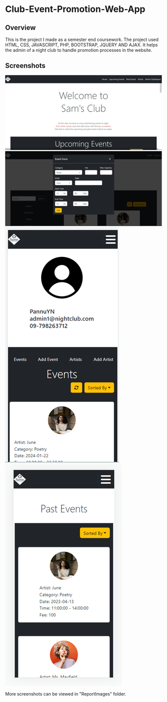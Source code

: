 # Club-Event-Promotion-Web-App

## Overview

This is the project I made as a semester end coursework.
The project used HTML, CSS, JAVASCRIPT, PHP, BOOTSTRAP, JQUERY AND AJAX.
It helps the admin of a night club to handle promotion processes in the website.

## Screenshots

![upcomingevents(dk)](ReportImages\upcomingevents(dk).png)
![addevent(dk)](ReportImages\addevent(dk).png)
![admin(mb)](ReportImages\admin(mb).png)
![pastevents(mb)](ReportImages\pastevents(mb).png)

More screenshots can be viewed in "ReportImages" folder.